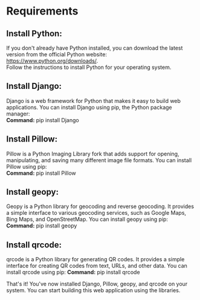 # Requirements

## Install Python:

If you don't already have Python installed, you can download the latest version from the official Python website: https://www.python.org/downloads/. <br>
Follow the instructions to install Python for your operating system.

## Install Django:

Django is a web framework for Python that makes it easy to build web applications. You can install Django using pip, the Python package manager:<br>
**Command:**   pip install Django

## Install Pillow:

Pillow is a Python Imaging Library fork that adds support for opening, manipulating, and saving many different image file formats. You can install Pillow using pip:<br>
**Command:**   pip install Pillow

## Install geopy:

Geopy is a Python library for geocoding and reverse geocoding. It provides a simple interface to various geocoding services, such as Google Maps, Bing Maps, and OpenStreetMap. You can install geopy using pip:<br>
**Command:**   pip install geopy

## Install qrcode:

qrcode is a Python library for generating QR codes. It provides a simple interface for creating QR codes from text, URLs, and other data. You can install qrcode using pip:
**Command:**  pip install qrcode

That's it! You've now installed Django, Pillow, geopy, and qrcode on your system. You can start building this web application using the libraries.